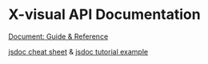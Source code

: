 # X-visual API Documentation

[Document: Guide & Reference](../../x-visual/index.html)

[jsdoc cheat sheet](https://jsdoc.app/)
& [jsdoc tutorial example](https://github.com/bradtraversy/jsdoc-examples/)
